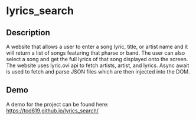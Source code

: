 # lyrics_search

## Description

A website that allows a user to enter a song lyric, title, or artist name and it will return a list of songs featuring that pharse or band. The user can also select a song and get the full lyrics of that song displayed onto the screen. The website uses lyric.ovi api to fetch artists, artist, and lyrics. Async await is used to fetch and parse JSON files which are then injected into the DOM.

## Demo

A demo for the project can be found here: https://tod619.github.io/lyrics_search/
